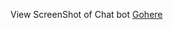 View ScreenShot of Chat bot
<a href="https://github.com/dalipkumar703/nestlehealthbot/blob/master/ReadMe%20(1).pdf">Gohere</a>
